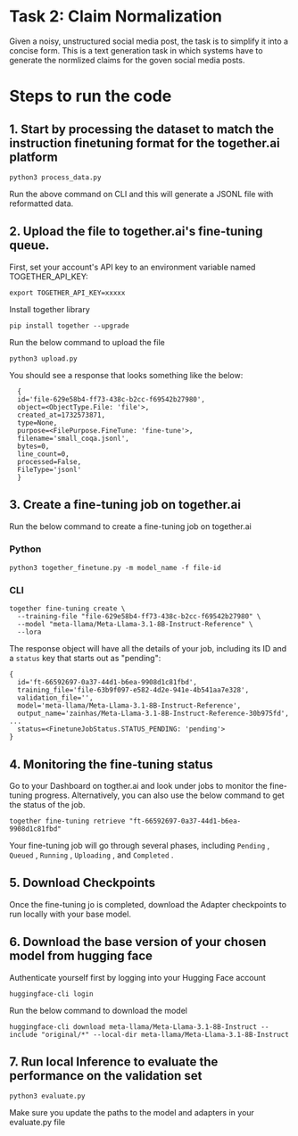 # Task 2: Claim Normalization

Given a noisy, unstructured social media post, the task is to simplify it into a concise form.
This is a text generation task in which systems have to generate the normlized claims for the goven social media posts.

# Steps to run the code

## 1. Start by processing the dataset to match the instruction finetuning format for the together.ai platform

```
python3 process_data.py
```

   Run the above command on CLI and this will generate a JSONL file with reformatted data.

## 2. Upload the file to together.ai's fine-tuning queue.
    
   First, set your account's API key to an environment variable named TOGETHER_API_KEY:
    
 ```
export TOGETHER_API_KEY=xxxxx
 ```
    
  Install together library 
    
  ```
  pip install together --upgrade
  ```
    
   Run the below command to upload the file
    
  ```
  python3 upload.py
  ```
    
   You should see a response that looks something like the below:
    
  ```
    {
    id='file-629e58b4-ff73-438c-b2cc-f69542b27980', 
    object=<ObjectType.File: 'file'>, 
    created_at=1732573871, 
    type=None, 
    purpose=<FilePurpose.FineTune: 'fine-tune'>, 
    filename='small_coqa.jsonl', 
    bytes=0, 
    line_count=0, 
    processed=False, 
    FileType='jsonl'
    }
  ```  
## 3. Create a fine-tuning job on together.ai
Run the below command to create a fine-tuning job on together.ai

### Python
```
python3 together_finetune.py -m model_name -f file-id
```
### CLI
```
together fine-tuning create \
  --training-file "file-629e58b4-ff73-438c-b2cc-f69542b27980" \
  --model "meta-llama/Meta-Llama-3.1-8B-Instruct-Reference" \
  --lora
```
The response object will have all the details of your job, including its ID and a `status` key that starts out as "pending":
```
{
  id='ft-66592697-0a37-44d1-b6ea-9908d1c81fbd', 
  training_file='file-63b9f097-e582-4d2e-941e-4b541aa7e328', 
  validation_file='', 
  model='meta-llama/Meta-Llama-3.1-8B-Instruct-Reference', 
  output_name='zainhas/Meta-Llama-3.1-8B-Instruct-Reference-30b975fd', 
... 
  status=<FinetuneJobStatus.STATUS_PENDING: 'pending'>
}
```
## 4. Monitoring the fine-tuning status
Go to your Dashboard on togther.ai and look under jobs to monitor the fine-tuning progress. Alternatively, you can also use the below command to get the status of the job.
```
together fine-tuning retrieve "ft-66592697-0a37-44d1-b6ea-9908d1c81fbd"
```
Your fine-tuning job will go through several phases, including `Pending` , `Queued` , `Running` , `Uploading` , and `Completed` .
## 5. Download Checkpoints
Once the fine-tuning jo is completed, download the Adapter checkpoints to run locally with your base model.

## 6. Download the base version of your chosen model from hugging face
Authenticate yourself first by logging into your Hugging Face account
```
huggingface-cli login
```
Run the below command to download the model
```
huggingface-cli download meta-llama/Meta-Llama-3.1-8B-Instruct --include "original/*" --local-dir meta-llama/Meta-Llama-3.1-8B-Instruct
```
## 7. Run local Inference to evaluate the performance on the validation set
```
python3 evaluate.py
```
Make sure you update the paths to the model and adapters in your evaluate.py file